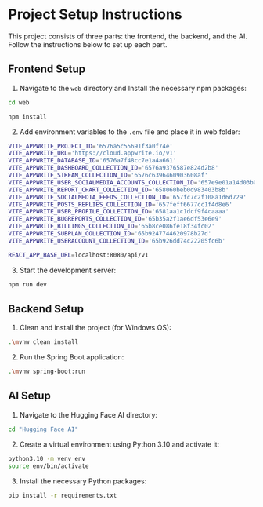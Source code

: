# Project Setup Instructions

This project consists of three parts: the frontend, the backend, and the AI. Follow the instructions below to set up each part.

## Frontend Setup

1. Navigate to the `web` directory and Install the necessary npm packages:

```bash
cd web

npm install
```

2. Add environment variables to the `.env` file and place it in web folder:

```bash
VITE_APPWRITE_PROJECT_ID='6576a5c55691f3a0f74e'
VITE_APPWRITE_URL='https://cloud.appwrite.io/v1'
VITE_APPWRITE_DATABASE_ID='6576a7f48cc7e1a4a661'
VITE_APPWRITE_DASHBOARD_COLLECTION_ID='6576a9376587e824d2b8'
VITE_APPWRITE_STREAM_COLLECTION_ID='6576c6396460903608af' 
VITE_APPWRITE_USER_SOCIALMEDIA_ACCOUNTS_COLLECTION_ID='657e9e01a14d03b09bc8'
VITE_APPWRITE_REPORT_CHART_COLLECTION_ID='658060beb0d983403b8b'
VITE_APPWRITE_SOCIALMEDIA_FEEDS_COLLECTION_ID='657fc7c2f108a1d6d729'
VITE_APPWRITE_POSTS_REPLIES_COLLECTION_ID='657feff6677cc1f4d8e6'
VITE_APPWRITE_USER_PROFILE_COLLECTION_ID='6581aa1c1dcf9f4caaaa'
VITE_APPWRITE_BUGREPORTS_COLLECTION_ID='65b35a2f1ae6df53e6e9'
VITE_APPWRITE_BILLINGS_COLLECTION_ID='65b8ce086fe18f34fc02'
VITE_APPWRITE_SUBPLAN_COLLECTION_ID='65b9247744620978b27d'
VITE_APPWRITE_USERACCOUNT_COLLECTION_ID='65b926dd74c22205fc6b'

REACT_APP_BASE_URL=localhost:8080/api/v1
```

3. Start the development server:

```bash
npm run dev
```

## Backend Setup

1. Clean and install the project (for Windows OS):

```bash
.\mvnw clean install
```

2. Run the Spring Boot application:

```bash
.\mvnw spring-boot:run
```

## AI Setup

1. Navigate to the Hugging Face AI directory:

```bash
cd "Hugging Face AI"
```

2. Create a virtual environment using Python 3.10 and activate it:

```bash
python3.10 -m venv env
source env/bin/activate
```

3. Install the necessary Python packages:

```bash
pip install -r requirements.txt
```
